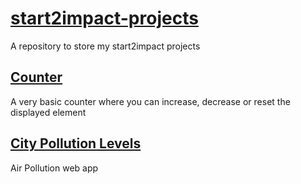 # [start2impact-projects](https://github.com/MightyCoderX/start2impact-projects/)
A repository to store my start2impact projects


## [Counter](/counter/)

A very basic counter where you can increase, decrease or reset the displayed element

## [City Pollution Levels](/city-pollution-levels/)

Air Pollution web app

